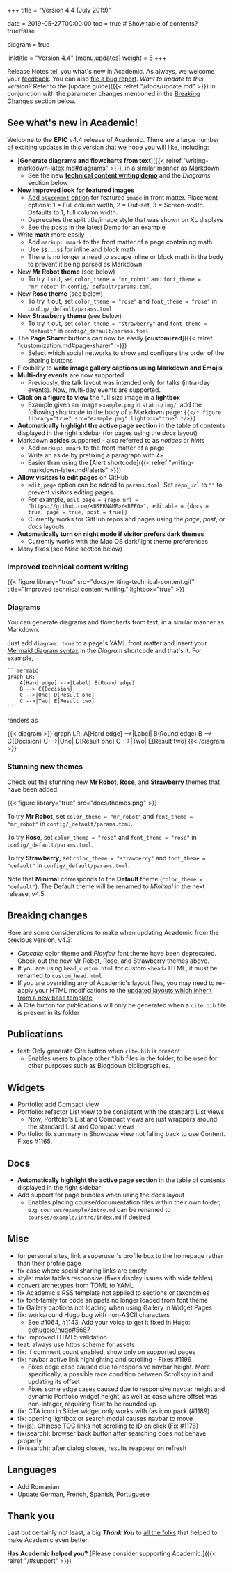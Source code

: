 +++
title = "Version 4.4 (July 2019)"

date = 2019-05-27T00:00:00
toc = true  # Show table of contents? true/false

diagram = true

linktitle = "Version 4.4"
[menu.updates]
  weight = 5
+++

Release Notes tell you what's new in Academic. As always, we welcome your [feedback](https://github.com/gcushen/hugo-academic/issues). You can also [file a bug report](https://github.com/gcushen/hugo-academic/issues). *Want to update to this version?* Refer to the [update guide]({{< relref "/docs/update.md" >}}) in conjunction with the parameter changes mentioned in the [Breaking Changes](#breaking-changes) section below.

## See what's new in Academic!

Welcome to the **EPIC** v4.4 release of Academic. There are a large number of exciting updates in this version that we hope you will like, including:

- [**Generate diagrams and flowcharts from text**]({{< relref "writing-markdown-latex.md#diagrams" >}}), in a similar manner as Markdown
  - See the new [**technical content writing demo**](https://academic-demo.netlify.com/post/writing-technical-content/) and the *Diagrams* section below
- **New improved look for featured images**
  - [Add `placement` option](https://github.com/gcushen/hugo-academic/issues/1175) for featured `image` in front matter. Placement options: 1 = Full column width, 2 = Out-set, 3 = Screen-width. Defaults to 1, full column width.
  - Deprecates the split title/image style that was shown on XL displays
  - [See the posts in the latest Demo](https://academic-demo.netlify.com/#posts) for an example
- Write **math** more easily
  - Add `markup: mmark` to the front matter of a page containing math
  - Use `$$...$$` for inline and block math 
  - There is no longer a need to escape inline or block math in the body to prevent it being parsed as Markdown
- New **Mr Robot theme** (see below)
  - To try it out, set `color_theme = "mr_robot"` and `font_theme = "mr_robot"` in `config/_default/params.toml`
- New **Rose theme** (see below)
  - To try it out, set `color_theme = "rose"` and `font_theme = "rose"` in `config/_default/params.toml`
- New **Strawberry theme** (see below)
  - To try it out, set `color_theme = "strawberry"` and `font_theme = "default"` in `config/_default/params.toml`
- The **Page Sharer** buttons can now be easily [**customized**]({{< relref "customization.md#page-sharer" >}})
  - Select which social networks to show and configure the order of the sharing buttons
- Flexibility to **write image gallery captions using Markdown and Emojis**
- **Multi-day events** are now supported
  - Previously, the talk layout was intended only for talks (intra-day events). Now, multi-day events are supported.
- **Click on a figure to view** the full size image in a **lightbox**
  - Example given an image `example.png` in `static/img/`, add the following shortcode to the body of a Markdown page: `{{</* figure library="true" src="example.png" lightbox="true" */>}}`
- **Automatically highlight the active page section** in the table of contents displayed in the right sidebar (for pages using the *docs* layout)
- Markdown **asides** supported - also referred to as *notices* or *hints*
  - Add `markup: mmark` to the front matter of a page
  - Write an aside by prefixing a paragraph with `A>`
  - Easier than using the [Alert shortcode]({{< relref "writing-markdown-latex.md#alerts" >}})
- **Allow visitors to edit pages** on GitHub
  - `edit_page` option can be added to `params.toml`. Set `repo_url` to `""` to prevent visitors editing pages.
  - For example, `edit_page = {repo_url = "https://github.com/<USERNAME>/<REPO>", editable = {docs = true, page = true, post = true}}`
  - Currently works for GitHub repos and pages using the *page*, *post*, or *docs* layouts.
- **Automatically turn on night mode if visitor prefers dark themes**
  - Currently works with the Mac OS dark/light theme preferences
- Many fixes (see _Misc_ section below)

### Improved technical content writing

{{< figure library="true" src="docs/writing-technical-content.gif" title="Improved technical content writing." lightbox="true" >}}

### Diagrams

You can generate diagrams and flowcharts from text, in a similar manner as Markdown.

Just add `diagram: true` to a page's YAML front matter and insert your [Mermaid diagram syntax](https://mermaidjs.github.io) in the *Diagram* shortcode and that's it. For example,

    ```mermaid
    graph LR;
        A[Hard edge] -->|Label| B(Round edge)
        B --> C{Decision}
        C -->|One| D[Result one]
        C -->|Two| E[Result two]
    ```

renders as

{{< diagram >}}
graph LR;
    A[Hard edge] -->|Label| B(Round edge)
    B --> C{Decision}
    C -->|One| D[Result one]
    C -->|Two| E[Result two]
{{< /diagram >}}

### Stunning new themes

Check out the stunning new **Mr Robot**, **Rose**, and **Strawberry** themes that have been added:

{{< figure library="true" src="docs/themes.png" >}}

To try **Mr Robot**, set `color_theme = "mr_robot"` and `font_theme = "mr_robot"` in `config/_default/params.toml`.
  
To try **Rose**, set `color_theme = "rose"` and `font_theme = "rose"` in `config/_default/params.toml`.

To try **Strawberry**, set `color_theme = "strawberry"` and `font_theme = "default"` in `config/_default/params.toml`.

Note that **Minimal** corresponds to the **Default** theme (`color_theme = "default"`). The Default theme will be renamed to _Minimal_ in the next release, v4.5.

## Breaking changes

Here are some considerations to make when updating Academic from the previous version, v4.3:

- *Cupcake* color theme and *Playfair* font theme have been deprecated. Check out the new Mr Robot, Rose, and Strawberry themes above.
- If you are using `head_custom.html` for custom `<head>` HTML, it must be renamed to `custom_head.html`
- If you are overriding any of Academic's layout files, you may need to re-apply your HTML modifications to the [updated layouts which inherit from a new base template](https://github.com/gcushen/hugo-academic/pull/1115)
- A Cite button for publications will only be generated when a `cite.bib` file is present in its folder

## Publications

- feat: Only generate Cite button when `cite.bib` is present
  - Enables users to place other *.bib files in the folder, to be used for other purposes such as Blogdown bibliographies.

## Widgets

- Portfolio: add Compact view
- Portfolio: refactor List view to be consistent with the standard List views
  - Now, Portfolio's List and Compact views are just wrappers around the standard List and Compact views
- Portfolio: fix summary in Showcase view not falling back to use Content. Fixes #1165.

## Docs

- **Automatically highlight the active page section** in the table of contents displayed in the right sidebar
- Add support for page bundles when using the *docs* layout
  - Enables placing course/documentation files within their own folder, e.g. `courses/example/intro.md` can be renamed to `courses/example/intro/index.md` if desired
  
## Misc

- for personal sites, link a superuser's profile box to the homepage rather than their profile page
- fix case where social sharing links are empty
- style: make tables responsive (fixes display issues with wide tables)
- convert archetypes from TOML to YAML
- fix Academic's RSS template not applied to sections or taxonomies
- fix font-family for code snippets no longer loaded from font theme 
- fix Gallery captions not loading when using Gallery in Widget Pages
- fix: workaround Hugo bug with non-ASCII characters
  - See #1064, #1143. Add your voice to get it fixed in Hugo: [gohugoio/hugo#5687](https://github.com/gohugoio/hugo/issues/5687)
- fix: improved HTML5 validation
- feat: always use https scheme for assets
- fix: if comment count enabled, show only on supported pages
- fix: navbar active link highlighting and scrolling - Fixes #1199
  - Fixes edge case caused due to responsive navbar height. More specifically, a possible race condition between Scrollspy init and updating its offset
  - Fixes some edge cases caused due to responsive navbar height and dynamic Portfolio widget height, as well as case where offset was non-integer, requiring float to be rounded up
- fix: CTA icon in Slider widget only works with fas icon pack (#1189)
- fix: opening lightbox or search modal causes navbar to move
- fix(js): Chinese TOC links not scrolling to ID on click (Fix #1178)
- fix(search): browser back button after searching does not behave properly
- fix(search): after dialog closes, results reappear on refresh
  
## Languages

- Add Romanian
- Update German, French, Spanish, Portuguese

## Thank you

Last but certainly not least, a big **_Thank You_** to [all the folks](https://github.com/gcushen/hugo-academic/graphs/contributors) that helped to make Academic even better.

**Has Academic helped you?** [Please consider supporting Academic.]({{< relref "/#support" >}})
